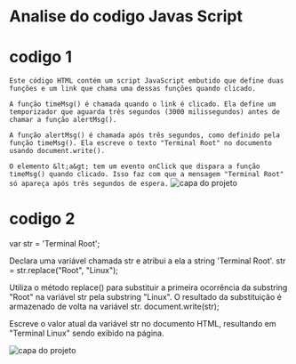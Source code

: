 # Analise do codigo Javas Script
# codigo 1

```Este código HTML contém um script JavaScript embutido que define duas funções e um link que chama uma dessas funções quando clicado.```

```A função timeMsg() é chamada quando o link é clicado. Ela define um temporizador que aguarda três segundos (3000 milissegundos) antes de chamar a função alertMsg().```

```A função alertMsg() é chamada após três segundos, como definido pela função timeMsg(). Ela escreve o texto "Terminal Root" no documento usando document.write().```

```O elemento &lt;a&gt; tem um evento onClick que dispara a função timeMsg() quando clicado. Isso faz com que a mensagem "Terminal Root" só apareça após três segundos de espera.```
![capa do projeto](img/Captura.png)

# codigo  2 

 var str = 'Terminal Root';

Declara uma variável chamada str e atribui a ela a string 'Terminal Root'.
str = str.replace("Root", "Linux");

Utiliza o método replace() para substituir a primeira ocorrência da substring "Root" na variável str pela substring "Linux". O resultado da substituição é armazenado de volta na variável str.
document.write(str);

Escreve o valor atual da variável str no documento HTML, resultando em "Terminal Linux" sendo exibido na página.

![capa do projeto](img/captura2.png)




